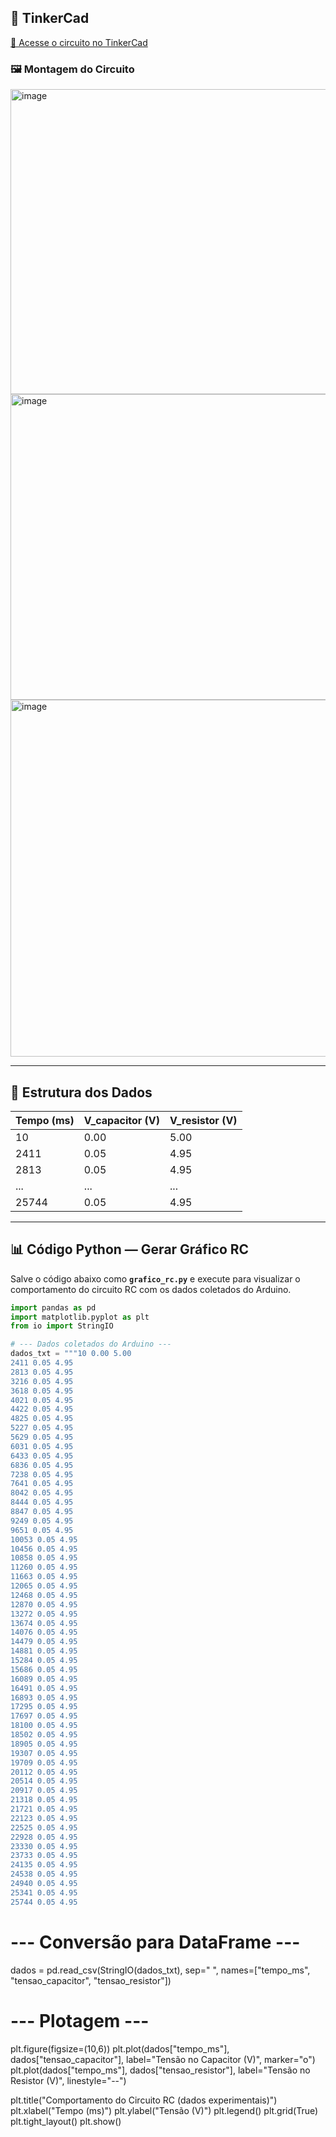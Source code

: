 ## 🔌 TinkerCad  
[🔗 Acesse o circuito no TinkerCad](https://www.tinkercad.com/things/56l0xUr2CtW/editel?returnTo=%2Fdashboard%2Fdesigns%2Fcircuits&sharecode=gkkSldykQaZ8YRJdrQm6zkrcdCo3B7IxjZjaIHMSPcM)

### 🖼️ Montagem do Circuito
<img width="756" height="488" alt="image" src="https://github.com/user-attachments/assets/4d2faa90-84db-447c-98b7-2e3c1b74adf7" />
<img width="775" height="489" alt="image" src="https://github.com/user-attachments/assets/d96be6a2-83ae-4762-8115-f762f458cd68" />
<img width="873" height="571" alt="image" src="https://github.com/user-attachments/assets/0b62bcca-1550-40c8-af39-9f9fb5b0830c" />

---

## 🧩 Estrutura dos Dados

| Tempo (ms) | V_capacitor (V) | V_resistor (V) |
|-------------|-----------------|----------------|
| 10          | 0.00            | 5.00           |
| 2411        | 0.05            | 4.95           |
| 2813        | 0.05            | 4.95           |
| ...         | ...             | ...            |
| 25744       | 0.05            | 4.95           |

---

## 📊 Código Python — Gerar Gráfico RC

Salve o código abaixo como **`grafico_rc.py`** e execute para visualizar o comportamento do circuito RC com os dados coletados do Arduino.

```python
import pandas as pd
import matplotlib.pyplot as plt
from io import StringIO

# --- Dados coletados do Arduino ---
dados_txt = """10 0.00 5.00
2411 0.05 4.95
2813 0.05 4.95
3216 0.05 4.95
3618 0.05 4.95
4021 0.05 4.95
4422 0.05 4.95
4825 0.05 4.95
5227 0.05 4.95
5629 0.05 4.95
6031 0.05 4.95
6433 0.05 4.95
6836 0.05 4.95
7238 0.05 4.95
7641 0.05 4.95
8042 0.05 4.95
8444 0.05 4.95
8847 0.05 4.95
9249 0.05 4.95
9651 0.05 4.95
10053 0.05 4.95
10456 0.05 4.95
10858 0.05 4.95
11260 0.05 4.95
11663 0.05 4.95
12065 0.05 4.95
12468 0.05 4.95
12870 0.05 4.95
13272 0.05 4.95
13674 0.05 4.95
14076 0.05 4.95
14479 0.05 4.95
14881 0.05 4.95
15284 0.05 4.95
15686 0.05 4.95
16089 0.05 4.95
16491 0.05 4.95
16893 0.05 4.95
17295 0.05 4.95
17697 0.05 4.95
18100 0.05 4.95
18502 0.05 4.95
18905 0.05 4.95
19307 0.05 4.95
19709 0.05 4.95
20112 0.05 4.95
20514 0.05 4.95
20917 0.05 4.95
21318 0.05 4.95
21721 0.05 4.95
22123 0.05 4.95
22525 0.05 4.95
22928 0.05 4.95
23330 0.05 4.95
23733 0.05 4.95
24135 0.05 4.95
24538 0.05 4.95
24940 0.05 4.95
25341 0.05 4.95
25744 0.05 4.95
```

# --- Conversão para DataFrame ---
dados = pd.read_csv(StringIO(dados_txt), sep=" ", names=["tempo_ms", "tensao_capacitor", "tensao_resistor"])

# --- Plotagem ---
plt.figure(figsize=(10,6))
plt.plot(dados["tempo_ms"], dados["tensao_capacitor"], label="Tensão no Capacitor (V)", marker="o")
plt.plot(dados["tempo_ms"], dados["tensao_resistor"], label="Tensão no Resistor (V)", linestyle="--")

plt.title("Comportamento do Circuito RC (dados experimentais)")
plt.xlabel("Tempo (ms)")
plt.ylabel("Tensão (V)")
plt.legend()
plt.grid(True)
plt.tight_layout()
plt.show()
